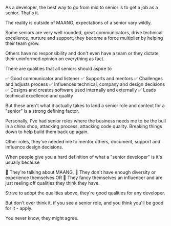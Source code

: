 As a developer, the best way to go from mid to senior is to get a job as a senior. That's it.

The reality is outside of MAANG, expectations of a senior vary wildly.

Some seniors are very well rounded, great communicators, drive technical excellence, nurture and support, they become a force multiplier by helping their team grow.

Others have no responsibility and don't even have a team or they dictate their uninformed opinion on everything as fact.

There are qualities that all seniors should aspire to

✅ Good communicator and listener
✅ Supports and mentors
✅ Challenges and adjusts process
✅ Influences technical, company and design decisions
✅ Designs and creates software used internally and externally
✅ Leads technical excellence and quality

But these aren't what it actually takes to land a senior role and context for a "senior" is a strong defining factor.

Personally, I've had senior roles where the business needs me to be the bull in a china shop, attacking process, attacking code quality. Breaking things down to help build them back up again.

Other roles, they've needed me to mentor others, document, support and influence design decisions.

When people give you a hard definition of what a "senior developer" is it's usually because

🚩 They're talking about MAANG,
🚩 They don't have enough diversity or experience themselves
OR
🚩 They fancy themselves an influencer and are just reeling off qualities they think they have.

Strive to adopt the qualities above, they're good qualities for any developer.

But don't over think it, if you see a senior role, and you think you'll be good for it - apply.

You never know, they might agree.
